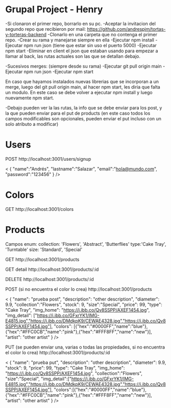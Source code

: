 # Grupal Project - Henry

-Si clonaron el primer repo, borrarlo en su pc.
-Aceptar la invitacion del segundo repo que recibieron por mail: https://github.com/andrespjm/tortas-y-torteras-backend
-Clonarlo en una carpeta que no contenga el primer repo.
-Crear su rama y manejarse siempre en ella
-Ejecutar npm install
-Ejecutar npm run json (tiene que estar sin uso el puerto 5000)
-Ejecutar npm start
-Eliminar en client el json que estaban usando para empezar a llamar al back, las rutas actuales son las que se detallan debajo.

-Sucesivos merges: (siempre desde su rama)
-Ejecutar git pull origin main
-Ejecutar npm run json
-Ejecutar npm start

En caso que hayamos instalados nuevas librerias que se incorporan a un merge, luego del git pull origin main, al hacer npm start, les diria que falta un modulo. En este caso se debe volver a ejecutar npm install y luego nuevamente npm start.

-Debajo pueden ver la las rutas, la info que se debe enviar para los post, y la que pueden enviar para el put de products (en este caso todos los campos modificables son opcionales, pueden enviar el put incluso con un solo atributo a modificar)

# Users

POST
http://localhost:3001/users/signup

<
{
"name":"Andrés",
"lastname":"Salazar",
"email":"hola@mundo.com",
"password":"123456"
}
/>

# Colors

GET
http://localhost:3001/colors

# Products

Campos enum:
collection: 'Flowers', 'Abstract', 'Butterflies'
type:'Cake Tray', 'Turntable'
size: 'Standard', 'Special'

GET
http://localhost:3001/products

GET detail
http://localhost:3001/products/:id

DELETE
http://localhost:3001/products/:id

POST (si no encuentra el color lo crea)
http://localhost:3001/products

<
{
"name": "prueba post",
"description": "other description",
"diameter": 9.9,
"collection":"Flowers",
"stock": 9,
"size":"Special",
"price": 99,
"type": "Cake Tray",
"img_home": "https://i.ibb.co/Qv8SSPP/AXEF1454.jpg",
"img_detail":
["https://i.ibb.co/GFxrYK1/IMG-E4815.jpg","https://i.ibb.co/DMdkpK9/CEWAE4328.jpg","https://i.ibb.co/Qv8SSPP/AXEF1454.jpg"],
"colors":
[{"hex":"#0000FF","name":"blue"},{"hex":"#FFC0CB","name":"pink"},{"hex":"#FFF8FF","name":"new"}],  
 "artist": "other artist"
}
/>

PUT (se pueden enviar una, varias o todas las propiedades, si no encuentra el color lo crea)
http://localhost:3001/products/:id

<
{
"name": "prueba put",
"description": "other description",
"diameter": 9.9,
"stock": 9,
"price": 99,
"type": "Cake Tray",
"img_home": "https://i.ibb.co/Qv8SSPP/AXEF1454.jpg",
"collection":"Flowers",
"size":"Special",
"img_detail":["https://i.ibb.co/GFxrYK1/IMG-E4815.jpg","https://i.ibb.co/DMdkpK9/CEWAE4328.jpg","https://i.ibb.co/Qv8SSPP/AXEF1454.jpg"],
"colors":[{"hex":"#0000FF","name":"blue"},{"hex":"#FFC0CB","name":"pink"},{"hex":"#FFF8FF","name":"new"}],  
 "artist": "other artist"
}
/>
